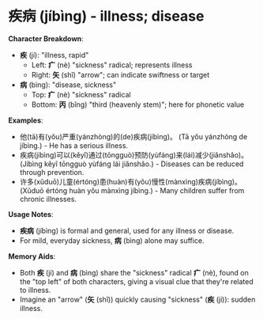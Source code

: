 # **疾病 (jíbìng) - illness; disease**

**Character Breakdown**:  
- **疾** (jí): "illness, rapid"
  - Left: **疒** (nè) "sickness" radical; represents illness
  - Right: **矢** (shǐ) "arrow"; can indicate swiftness or target  
- **病** (bìng): "disease, sickness"
  - Top: **疒** (nè) "sickness" radical
  - Bottom: **丙** (bǐng) "third (heavenly stem)"; here for phonetic value

**Examples**:  
- 他(tā)有(yǒu)严重(yánzhòng)的(de)疾病(jíbìng)。 (Tā yǒu yánzhòng de jíbìng.) - He has a serious illness.  
- 疾病(jíbìng)可以(kěyǐ)通过(tōngguò)预防(yùfáng)来(lái)减少(jiǎnshǎo)。 (Jíbìng kěyǐ tōngguò yùfáng lái jiǎnshǎo.) - Diseases can be reduced through prevention.  
- 许多(xǔduō)儿童(értóng)患(huàn)有(yǒu)慢性(mànxìng)疾病(jíbìng)。 (Xǔduō értóng huàn yǒu mànxìng jíbìng.) - Many children suffer from chronic illnesses.

**Usage Notes**:  
- **疾病** (jíbìng) is formal and general, used for any illness or disease.  
- For mild, everyday sickness, **病** (bìng) alone may suffice.

**Memory Aids**:  
- Both **疾** (jí) and **病** (bìng) share the "sickness" radical **疒** (nè), found on the "top left" of both characters, giving a visual clue that they're related to illness.  
- Imagine an "arrow" (**矢** (shǐ)) quickly causing "sickness" (**疾** (jí)): sudden illness.